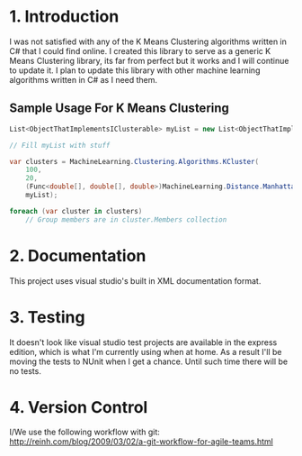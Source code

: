 # 1. Introduction 

I was not satisfied with any of the K Means Clustering algorithms written in C# that I could find online.
I created this library to serve as a generic K Means Clustering library, its far from perfect but it works and I will continue to update it. I plan to update this library with other machine learning algorithms written in C# as I need them.

## Sample Usage For K Means Clustering 

```csharp
List<ObjectThatImplementsIClusterable> myList = new List<ObjectThatImplementsIClusterable>();

// Fill myList with stuff

var clusters = MachineLearning.Clustering.Algorithms.KCluster(
    100,
    20,
    (Func<double[], double[], double>)MachineLearning.Distance.ManhattanDistance.Calculate,
    myList);

foreach (var cluster in clusters)
    // Group members are in cluster.Members collection
```


# 2. Documentation 

This project uses visual studio's built in XML documentation format.

# 3. Testing

It doesn't look like visual studio test projects are available in the express edition, which is what I'm currently using when at home. As a result I'll be moving the tests to NUnit when I get a chance. Until such time there will be no tests.

# 4. Version Control

I/We use the following workflow with git: http://reinh.com/blog/2009/03/02/a-git-workflow-for-agile-teams.html
